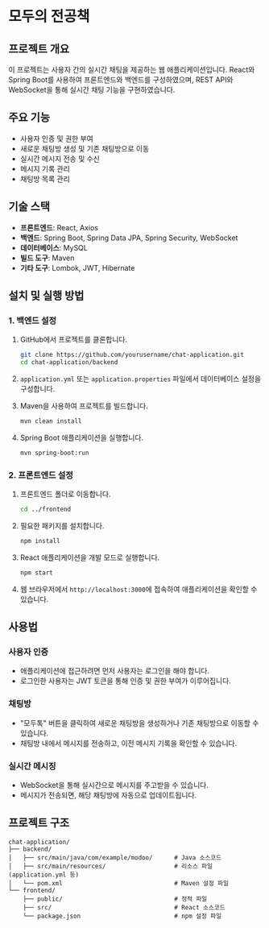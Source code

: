 # 모두의 전공책 

## 프로젝트 개요

이 프로젝트는 사용자 간의 실시간 채팅을 제공하는 웹 애플리케이션입니다. React와 Spring Boot를 사용하여 프론트엔드와 백엔드를 구성하였으며, REST API와 WebSocket을 통해 실시간 채팅 기능을 구현하였습니다.

## 주요 기능

- 사용자 인증 및 권한 부여
- 새로운 채팅방 생성 및 기존 채팅방으로 이동
- 실시간 메시지 전송 및 수신
- 메시지 기록 관리
- 채팅방 목록 관리

## 기술 스택

- **프론트엔드**: React, Axios
- **백엔드**: Spring Boot, Spring Data JPA, Spring Security, WebSocket
- **데이터베이스**: MySQL
- **빌드 도구**: Maven
- **기타 도구**: Lombok, JWT, Hibernate

## 설치 및 실행 방법

### 1. 백엔드 설정

1. GitHub에서 프로젝트를 클론합니다.

    ```bash
    git clone https://github.com/yourusername/chat-application.git
    cd chat-application/backend
    ```

2. `application.yml` 또는 `application.properties` 파일에서 데이터베이스 설정을 구성합니다.

3. Maven을 사용하여 프로젝트를 빌드합니다.

    ```bash
    mvn clean install
    ```

4. Spring Boot 애플리케이션을 실행합니다.

    ```bash
    mvn spring-boot:run
    ```

### 2. 프론트엔드 설정

1. 프론트엔드 폴더로 이동합니다.

    ```bash
    cd ../frontend
    ```

2. 필요한 패키지를 설치합니다.

    ```bash
    npm install
    ```

3. React 애플리케이션을 개발 모드로 실행합니다.

    ```bash
    npm start
    ```

4. 웹 브라우저에서 `http://localhost:3000`에 접속하여 애플리케이션을 확인할 수 있습니다.

## 사용법

### 사용자 인증

- 애플리케이션에 접근하려면 먼저 사용자는 로그인을 해야 합니다.
- 로그인한 사용자는 JWT 토큰을 통해 인증 및 권한 부여가 이루어집니다.

### 채팅방

- "모두톡" 버튼을 클릭하여 새로운 채팅방을 생성하거나 기존 채팅방으로 이동할 수 있습니다.
- 채팅방 내에서 메시지를 전송하고, 이전 메시지 기록을 확인할 수 있습니다.

### 실시간 메시징

- WebSocket을 통해 실시간으로 메시지를 주고받을 수 있습니다.
- 메시지가 전송되면, 해당 채팅방에 자동으로 업데이트됩니다.

## 프로젝트 구조

```plaintext
chat-application/
├── backend/
│   ├── src/main/java/com/example/modoo/      # Java 소스코드
│   ├── src/main/resources/                   # 리소스 파일 (application.yml 등)
│   └── pom.xml                               # Maven 설정 파일
└── frontend/
    ├── public/                               # 정적 파일
    ├── src/                                  # React 소스코드
    └── package.json                          # npm 설정 파일
